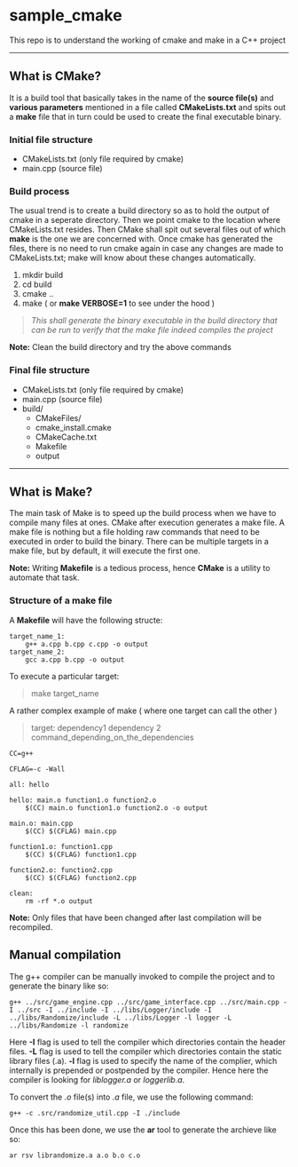 # sample_cmake
This repo is to understand the working of cmake and make in a C++ project

---

## What is CMake?
It is a build tool that basically takes in the name of the **source file(s)** and **various parameters** mentioned in a file called **CMakeLists.txt** and spits out a **make** file that in turn could be used to create the final executable binary.

### Initial file structure
* CMakeLists.txt (only file required by cmake)
* main.cpp (source file)

### Build process
The usual trend is to create a build directory so as to hold the output of cmake in a seperate directory. Then we point cmake to the location where CMakeLists.txt resides. Then CMake shall spit out several files out of which **make** is the one we are concerned with. Once cmake has generated the files, there is no need to run cmake again in case any changes are made to CMakeLists.txt; make will know about these changes automatically.
1. mkdir build
2. cd build
3. cmake ..
4. make ( or **make VERBOSE=1** to see under the hood )
  
> *This shall generate the binary executable in the build directory that can be run to verify that the make file indeed compiles the project*  

**Note:** Clean the build directory and try the above commands  

### Final file structure
* CMakeLists.txt (only file required by cmake)
* main.cpp (source file)
* build/
	* CMakeFiles/
	* cmake_install.cmake
	* CMakeCache.txt
	* Makefile
	* output

---

## What is Make?
The main task of Make is to speed up the build process when we have to compile many files at ones. CMake after execution generates a make file. A make file is nothing but a file holding raw commands that need to be executed in order to build the binary.
There can be multiple targets in a make file, but by default, it will execute the first one.

**Note:** Writing **Makefile** is a tedious process, hence **CMake** is a utility to automate that task.

### Structure of a make file
A **Makefile** will have the following structe:
```
target_name_1:
	g++ a.cpp b.cpp c.cpp -o output
target_name_2:
	gcc a.cpp b.cpp -o output
```
To execute a particular target:
> make target_name

A rather complex example of make ( where one target can call the other )
> target: dependency1 dependency 2  
command_depending_on_the_dependencies
```
CC=g++

CFLAG=-c -Wall

all: hello

hello: main.o function1.o function2.o
	$(CC) main.o function1.o function2.o -o output

main.o: main.cpp
	$(CC) $(CFLAG) main.cpp

function1.o: function1.cpp
	$(CC) $(CFLAG) function1.cpp

function2.o: function2.cpp
	$(CC) $(CFLAG) function2.cpp

clean:
	rm -rf *.o output
```

**Note:** Only files that have been changed after last compilation will be recompiled.

## Manual compilation
The g++ compiler can be manually invoked to compile the project and to generate the binary like so:
```
g++ ../src/game_engine.cpp ../src/game_interface.cpp ../src/main.cpp -I ../src -I ../include -I ../libs/Logger/include -I ../libs/Randomize/include -L ../libs/Logger -l logger -L ../libs/Randomize -l randomize
```
Here **-I** flag is used to tell the compiler which directories contain the header files.
**-L** flag is used to tell the compiler which directories contain the static library files (.a). **-l** flag is used to specify the name of the complier, which internally is prepended or postpended by the compiler. Hence here the compiler is looking for *liblogger.a* or *loggerlib.a*.

To convert the *.o* file(s) into *.a* file, we use the following command:
```
g++ -c .src/randomize_util.cpp -I ./include
```

Once this has been done, we use the **ar** tool to generate the archieve like so:
```
ar rsv librandomize.a a.o b.o c.o
```
